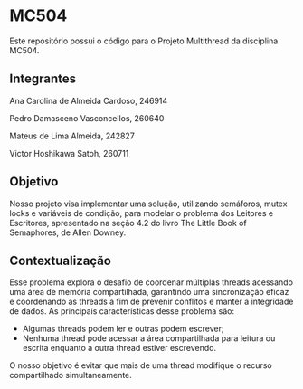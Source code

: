 # MC504
Este repositório possui o código para o Projeto Multithread da disciplina MC504.

## Integrantes
Ana Carolina de Almeida Cardoso, 246914

Pedro Damasceno Vasconcellos, 260640

Mateus de Lima Almeida, 242827

Victor Hoshikawa Satoh, 260711

## Objetivo
Nosso projeto visa implementar uma solução, utilizando semáforos, mutex locks e variáveis de condição, para modelar o problema dos Leitores e Escritores, apresentado na seção 4.2 do livro The Little Book of Semaphores, de Allen Downey.

## Contextualização
Esse problema explora o desafio de coordenar múltiplas threads acessando uma área de memória compartilhada, garantindo uma sincronização eficaz e coordenando as threads a fim de prevenir conflitos e manter a integridade de dados. As principais características desse problema são:

- Algumas threads podem ler e outras podem escrever;
- Nenhuma thread pode acessar a área compartilhada para leitura ou escrita enquanto a outra thread estiver escrevendo.

O nosso objetivo é evitar que mais de uma thread modifique o recurso compartilhado simultaneamente. 

